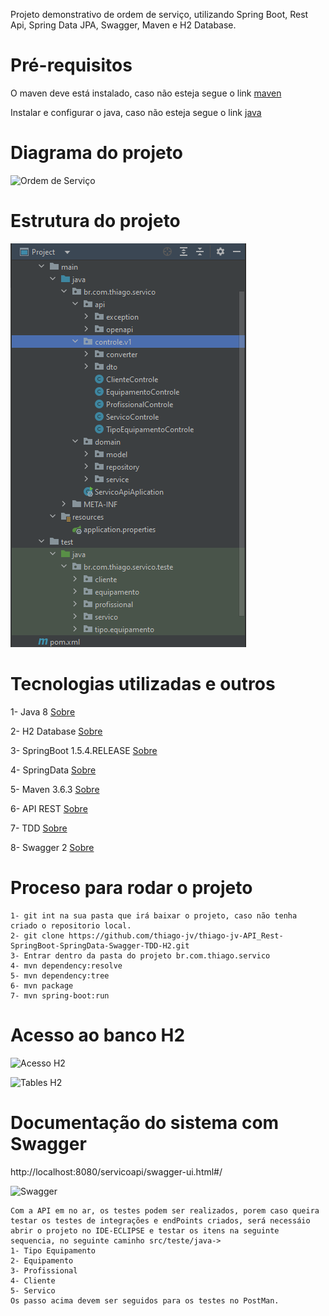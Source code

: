 Projeto demonstrativo de ordem de serviço, utilizando Spring Boot, Rest Api, Spring Data JPA, Swagger, Maven e H2 Database.


# Pré-requisitos

O maven deve está instalado, caso não esteja segue o link [maven](https://dicasdejava.com.br/como-instalar-o-maven-no-windows/)

Instalar e configurar o java, caso não esteja segue o link [java](https://medium.com/beelabacademy/configurando-vari%C3%A1veis-de-ambiente-java-home-e-maven-home-no-windows-e-unix-d9461f783c26)


# Diagrama do projeto

![Ordem de Serviço](https://github.com/thiago-jv/thiago-jv-API_Rest-SpringBoot-SpringData-Swagger-TDD-H2/blob/main/Ordem%20de%20Servi%C3%A7o.png)


# Estrutura do projeto

![Estrutura do Projeto](https://github.com/thiago-jv/API-LANCAMENTO-SERVICOS/blob/main/estrutura.png)


# Tecnologias utilizadas e outros

 
 1- Java 8 [Sobre](https://www.java.com/pt-BR/download/help/java8_pt-br.html)
 
 2- H2 Database [Sobre](https://www.h2database.com/html/main.html)
 
 3- SpringBoot 1.5.4.RELEASE [Sobre](https://docs.spring.io/spring-boot/docs/current/reference/html/)
 
 4- SpringData [Sobre](https://docs.spring.io/spring-data/jpa/docs/current/reference/html/#reference) 
 
 5- Maven 3.6.3 [Sobre](https://www.dclick.com.br/2010/09/15/o-que-e-o-maven-e-seus-primeiros-passos-com-a-ferramenta/)
 
 6- API REST [Sobre](https://www.redhat.com/pt-br/topics/api/what-is-a-rest-api)
 
 7- TDD [Sobre](https://www.treinaweb.com.br/blog/afinal-o-que-e-tdd/)
 
 8- Swagger 2 [Sobre](https://medium.com/@ronilsonribeiro/como-interpretar-um-swagger-cdc331b68804)


# Proceso para rodar o projeto
```
1- git int na sua pasta que irá baixar o projeto, caso não tenha criado o repositorio local.
2- git clone https://github.com/thiago-jv/thiago-jv-API_Rest-SpringBoot-SpringData-Swagger-TDD-H2.git
3- Entrar dentro da pasta do projeto br.com.thiago.servico
4- mvn dependency:resolve
5- mvn dependency:tree
6- mvn package
7- mvn spring-boot:run
```

# Acesso ao banco H2

![Acesso H2](https://github.com/thiago-jv/thiago-jv-API_Rest-SpringBoot-SpringData-Swagger-TDD-H2/blob/main/H2-Home.png)

![Tables H2](https://github.com/thiago-jv/thiago-jv-API_Rest-SpringBoot-SpringData-Swagger-TDD-H2/blob/main/H2-tables.png)

# Documentação do sistema com Swagger
http://localhost:8080/servicoapi/swagger-ui.html#/

![Swagger](https://github.com/thiago-jv/thiago-jv-API_Rest-SpringBoot-SpringData-Swagger-TDD-H2/blob/main/Swagger.png)

```
Com a API em no ar, os testes podem ser realizados, porem caso queira testar os testes de integrações e endPoints criados, será necessáio abrir o projeto no IDE-ECLIPSE e testar os itens na seguinte sequencia, no seguinte caminho src/teste/java->
1- Tipo Equipamento
2- Equipamento
3- Profissional
4- Cliente
5- Servico
Os passo acima devem ser seguidos para os testes no PostMan.
```
